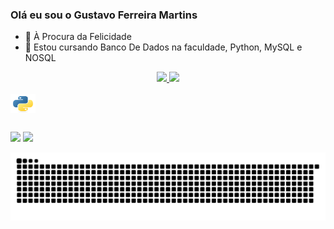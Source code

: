 ### Olá eu sou o Gustavo Ferreira Martins

- 🔭 À Procura da Felicidade
- 🌱 Estou cursando Banco De Dados na faculdade, Python, MySQL e NOSQL
 
<div align="center">
  <a href="https://github.com/Gustavo3022020">
  <img height="180em" src="https://github-readme-stats.vercel.app/api?username=Gustavo3022020&show_icons=true&theme=highcontrast&include_all_commits=true&count_private=true"/>
  <img height="180em" src="https://github-readme-stats.vercel.app/api/top-langs/?username=Gustavo3022020&layout=compact&langs_count=7&theme=highcontrast"/>
</div>
<div style="display: inline_block"><br>
  <img align="center" alt="Gusta-Python" height="30" width="40" src="https://raw.githubusercontent.com/devicons/devicon/master/icons/python/python-original.svg">
</div>
  
  ##

  <a href = "mailto:gmartins23ustavo@gmail.com"><img src="https://img.shields.io/badge/-Gmail-%23333?style=for-the-badge&logo=gmail&logoColor=white" target="_blank"></a>
  <a href="https://www.linkedin.com/in/gustavo-martins-6532771a5/" target="_blank"><img src="https://img.shields.io/badge/-LinkedIn-%230077B5?style=for-the-badge&logo=linkedin&logoColor=white" target="_blank"></a> 
  
  ![Snake animation](https://github.com/Gustavo3022020/Gustavo3022020/blob/output/github-contribution-grid-snake.svg)
 
</div>
